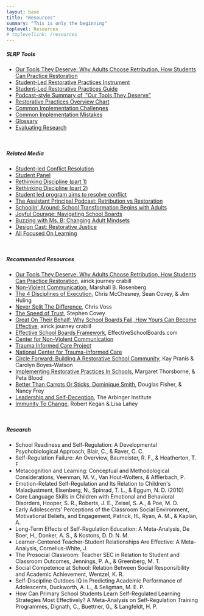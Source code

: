```yaml
---
layout: base
title: "Resources"
summary: "This is only the beginning"
toplevel: Resources
# toplevellink: /resources
---
```


<h5>SLRP Tools</h5>
<ul>
<li><a href="/book">Our Tools They Deserve: Why Adults Choose Retribution, How Students Can Practice Restoration</a></li>
<li><a href="/instrument/">Student-Led Restorative Practices Instrument</a></li>
<li><a href="http://tinyurl.com/SLRP-Guide">Student-Led Restorative Practices Guide</a></li>
<li><a href="/resources/podcast/">Podcast-style Summary of, "Our Tools They Deserve"</a></li>
<li><a href="/resources/chart/">Restorative Practices Overview Chart</a></li>
<li><a href="/resources/challenges">Common Implementation Challenges</a></li>
<li><a href="/resources/mistakes">Common Implementation Mistakes</a></li>
<li><a href="/resources/glossary">Glossary</a></li>
<li><a href="/resources/research">Evaluating Research</a></li>
</ul><br/>


<h5>Related Media</h5>
<ul>
            <li><a href="https://www.dispatch.com/story/special/2023/05/05/student-project-matt-barnes-feels-student-led-conflict-resolution-needed-in-schools-angel-pinto/70170843007/">Student-led Conflict Resolution</a></li>
            <li><a href="https://twitter.com/mnicholson_mike/status/1657194523213086721">Student Panel</a></li>
            <li><a href="https://www.pastfoundation.org/post/198-rethinking-discipline-a-journey-into-student-led-restorative-education-with-aj-crabill-part-1">Rethinking Discipline (part 1)</a></li>
            <li><a href="https://www.pastfoundation.org/post/199-rethinking-discipline-a-journey-into-student-led-restorative-education-with-aj-crabill-part-2">Rethinking Discipline (part 2)</a></li>
            <li><a href="https://abc6onyourside.com/news/local/student-led-program-aims-to-resolve-conflict-in-columbus-city-schools-aj-crabill-restorative-practice-social-emotional-training#">Student led program aims to resolve conflict</a></li>
            <li><a href="https://podcasts.apple.com/us/podcast/the-assistant-principal-podcast/id1582998564?i=1000617757795">The Assistant Principal Podcast: Retribution vs Restoration</a></li>
            <li><a href="https://podcasts.apple.com/us/podcast/episode-15-school-transformation-begins-with-the-adults/id1653176434?i=1000613201573">Schoolin' Around: School Transformation Begins with Adults</a></li>
            <li><a href="https://www.besproutable.com/podcasts/eps-391-navigating-school-boards-with-aj-crabill/">Joyful Courage: Navigating School Boards</a></li>
            <li><a href="https://buzzingwithmsb.libsyn.com/ep-133">Buzzing with Ms. B: Changing Adult Mindsets</a></li>
            <li><a href="https://podcasts.apple.com/us/podcast/design-cast/id1247751652?i=1000612010298">Design Cast: Restorative Justice</a></li>
            <li><a href="https://podcasts.apple.com/us/podcast/123-systems-from-school-board-down-to-the-teacher-all/id1549859943?i=1000615252261">All Focused On Learning</a></li>
</ul><br/>


<h5>Recommended Resources</h5>
<ul>
<li><a href="http://www.StudentLedRP.org/book/">Our Tools They Deserve: Why Adults Choose Retribution, How Students Can Practice Restoration</a>, airick journey crabill</li>
<li><a href="https://www.amazon.com/dp/189200528X/">Non-Violent Communication</a>, Marshall B. Rosenberg</li>
<li><a href="https://www.amazon.com/dp/B005FLODJ8/">The 4 Disciplines of Execution</a>, Chris McChesney, Sean Covey, & Jim Huling </li> 
<li><a href="https://www.amazon.com/dp/B014DUR7L2/">Never Split The Difference</a>, Chris Voss</li>
<li><a href="https://www.amazon.com/dp/B000MGATWG/">The Speed of Trust</a>, Stephen Covey</li>
<li><a href="https://www.amazon.com/dp/154453759X/">Great On Their Behalf: Why School Boards Fail, How Yours Can Become Effective</a>, airick journey crabill</li>  
<li><a href="http://www.effectiveschoolboards.com">Effective School Boards Framework</a>, EffectiveSchoolBoards.com</li>
<li><a href="http://www.cnvc.org/learn/nvc-foundations">Center for Non-Violent Communication</a></li>
<li><a href="http://www.traumainformedcareproject.org">Trauma Informed Care Project</a></li> 
<li><a href="http://www.samhsa.gov/nctic">National Center for Trauma-informed Care</a></li>
<li><a href="https://www.amazon.com/dp/1937141195/">Circle Forward: Building A Restorative School Community</a>, Kay Pranis & Carolyn Boyes-Watson</li>
<li><a href="https://www.amazon.com/dp/1849053774/">Implementing Restorative Practices In Schools</a>, Margaret Thorsborne, & Peta Blood</li>
<li><a href="https://www.amazon.com/dp/B07X2LNWMF/">Better Than Carrots Or Sticks, Dominique Smith</a>, Douglas Fisher, & Nancy Frey</li>
<li><a href="https://www.amazon.com/dp/1523097809/">Leadership and Self-Deception</a>, The Arbinger Institute</li> 
<li><a href="https://www.amazon.com/dp/B004OEILH2/">Immunity To Change</a>, Robert Kegan & Lisa Lahey </li>
</ul><br/>


<h5>Research</h5>
<ul>
<li>School Readiness and Self-Regulation: A Developmental Psychobiological Approach, Blair, C., & Raver, C. C. </li>
<li>Self-Regulation Failure: An Overview, Baumeister, R. F., & Heatherton, T. F. </li>
<li>Metacognition and Learning: Conceptual and Methodological Considerations, Veenman, M. V., Van Hout-Wolters, & Afflerbach, P. </li>
<li>Emotion-Related Self-Regulation and Its Relation to Children's Maladjustment, Eisenberg, N., Spinrad, T. L., & Eggum, N. D. (2010)</li>
<li>Core Language Skills in Children with Emotional and Behavioral Disorders, Hooper, S. R., Roberts, J. E., Zeisel, S. A., & Poe, M. D. </li>
<li>Early Adolescents’ Perceptions of the Classroom Social Environment, Motivational Beliefs, and Engagement, Patrick, H., Ryan, A. M., & Kaplan, A. </li>
<li>Long-Term Effects of Self-Regulation Education: A Meta-Analysis, De Boer, H., Donker, A. S., & Kostons, D. D. N. M. </li>
<li>Learner-Centered Teacher-Student Relationships Are Effective: A Meta-Analysis, Cornelius-White, J. </li>
<li>The Prosocial Classroom: Teacher SEC in Relation to Student and Classroom Outcomes, Jennings, P. A., & Greenberg, M. T. </li>
<li>Social Competence at School: Relation Between Social Responsibility and Academic Achievement, Wentzel, K. R. </li>
<li>Self-Discipline Outdoes IQ in Predicting Academic Performance of Adolescents, Duckworth, A. L., & Seligman, M. E. P. </li>
<li>How Can Primary School Students Learn Self-Regulated Learning Strategies Most Effectively? A Meta-Analysis on Self-Regulation Training Programmes, Dignath, C., Buettner, G., & Langfeldt, H. P. </li>
</ul><br/>





